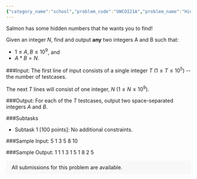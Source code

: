 ```yaml
---
{"category_name":"school","problem_code":"UWCOI21A","problem_name":"Hidden Numbers","problemComponents":{"constraints":"","constraintsState":false,"subtasks":"","subtasksState":false,"inputFormat":"","inputFormatState":false,"outputFormat":"","outputFormatState":false,"sampleTestCases":{}},"video_editorial_url":"","languages_supported":{"0":"CPP14","1":"C","2":"JAVA","3":"PYTH 3.6","4":"CPP17","5":"PYTH","6":"PYP3","7":"CS2","8":"ADA","9":"PYPY","10":"TEXT","11":"PAS fpc","12":"NODEJS","13":"RUBY","14":"PHP","15":"GO","16":"HASK","17":"TCL","18":"PERL","19":"SCALA","20":"LUA","21":"kotlin","22":"BASH","23":"JS","24":"LISP sbcl","25":"rust","26":"PAS gpc","27":"BF","28":"CLOJ","29":"R","30":"D","31":"CAML","32":"FORT","33":"ASM","34":"swift","35":"FS","36":"WSPC","37":"LISP clisp","38":"SQL","39":"SCM guile","40":"PERL6","41":"ERL","42":"CLPS","43":"ICK","44":"NICE","45":"PRLG","46":"ICON","47":"COB","48":"SCM chicken","49":"PIKE","50":"SCM qobi","51":"ST","52":"SQLQ","53":"NEM"},"max_timelimit":1,"source_sizelimit":50000,"problem_author":"smjleo","problem_tester":"","date_added":"13-12-2020","tags":{"0":"cakewalk","1":"smjleo","2":"uwcoi21"},"problem_difficulty_level":"Cakewalk","best_tag":"","editorial_url":"https://discuss.codechef.com/problems/UWCOI21A","time":{"view_start_date":1104528600,"submit_start_date":1104528600,"visible_start_date":1104528600,"end_date":1735669800},"is_direct_submittable":false,"problemDiscussURL":"https://discuss.codechef.com/search?q=UWCOI21A","is_proctored":false,"visitedContests":{},"layout":"problem"}
---
```

Salmon has some hidden numbers that he wants you to find!

Given an integer $N$, find and output **any** two integers A and B such that:
* $1 \le A, B \le 10^9$, and
* $A*B = N$.

###Input:
The first line of input consists of a single integer $T$ ($1 \le T \le 10^5$) -- the number of testcases.

The next $T$ lines will consist of one integer, $N$ ($1 \le N \le 10^9$).

###Output:
For each of the $T$ testcases, output two space-separated integers $A$ and $B$.

###Subtasks
* Subtask 1 [100 points]: No additional constraints.

###Sample Input:
	5
	1
	3
	5
	8
	10

###Sample Output:
	1 1
	1 3
	1 5
	1 8
	2 5

<aside style='background: #f8f8f8;padding: 10px 15px;'><div>All submissions for this problem are available.</div></aside>
